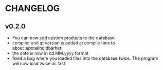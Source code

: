 # CHANGELOG

## v0.2.0
- You can now add custom products to the database.
- compiler and qt version is added at compile time to about_apotekholdbarhet.
- the date is now in dd.MM.yyyy format.
- fixed a bug where you loaded files into the database twice. The program will now load twice as fast.
